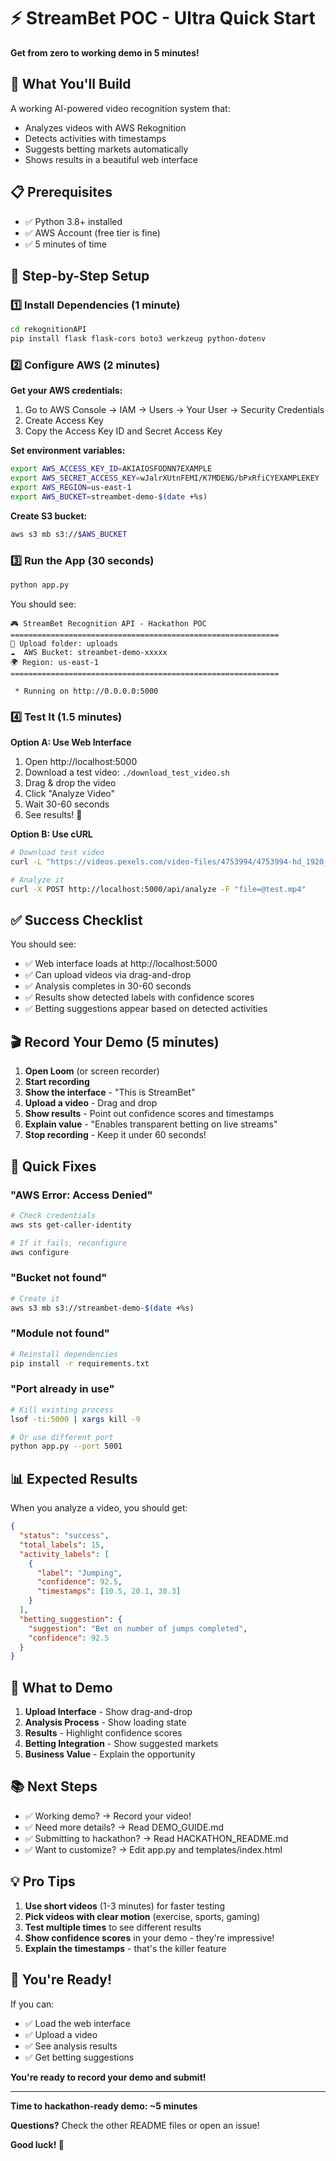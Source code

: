 # ⚡ StreamBet POC - Ultra Quick Start

**Get from zero to working demo in 5 minutes!**

## 🎯 What You'll Build

A working AI-powered video recognition system that:
- Analyzes videos with AWS Rekognition
- Detects activities with timestamps
- Suggests betting markets automatically
- Shows results in a beautiful web interface

## 📋 Prerequisites

- ✅ Python 3.8+ installed
- ✅ AWS Account (free tier is fine)
- ✅ 5 minutes of time

## 🚀 Step-by-Step Setup

### 1️⃣ Install Dependencies (1 minute)

```bash
cd rekognitionAPI
pip install flask flask-cors boto3 werkzeug python-dotenv
```

### 2️⃣ Configure AWS (2 minutes)

**Get your AWS credentials:**
1. Go to AWS Console → IAM → Users → Your User → Security Credentials
2. Create Access Key
3. Copy the Access Key ID and Secret Access Key

**Set environment variables:**
```bash
export AWS_ACCESS_KEY_ID=AKIAIOSFODNN7EXAMPLE
export AWS_SECRET_ACCESS_KEY=wJalrXUtnFEMI/K7MDENG/bPxRfiCYEXAMPLEKEY
export AWS_REGION=us-east-1
export AWS_BUCKET=streambet-demo-$(date +%s)
```

**Create S3 bucket:**
```bash
aws s3 mb s3://$AWS_BUCKET
```

### 3️⃣ Run the App (30 seconds)

```bash
python app.py
```

You should see:
```
🎮 StreamBet Recognition API - Hackathon POC
============================================================
📁 Upload folder: uploads
☁️  AWS Bucket: streambet-demo-xxxxx
🌍 Region: us-east-1
============================================================

 * Running on http://0.0.0.0:5000
```

### 4️⃣ Test It (1.5 minutes)

**Option A: Use Web Interface**
1. Open http://localhost:5000
2. Download a test video: `./download_test_video.sh`
3. Drag & drop the video
4. Click "Analyze Video"
5. Wait 30-60 seconds
6. See results! 🎉

**Option B: Use cURL**
```bash
# Download test video
curl -L "https://videos.pexels.com/video-files/4753994/4753994-hd_1920_1080_25fps.mp4" -o test.mp4

# Analyze it
curl -X POST http://localhost:5000/api/analyze -F "file=@test.mp4"
```

## ✅ Success Checklist

You should see:
- ✅ Web interface loads at http://localhost:5000
- ✅ Can upload videos via drag-and-drop
- ✅ Analysis completes in 30-60 seconds
- ✅ Results show detected labels with confidence scores
- ✅ Betting suggestions appear based on detected activities

## 🎬 Record Your Demo (5 minutes)

1. **Open Loom** (or screen recorder)
2. **Start recording**
3. **Show the interface** - "This is StreamBet"
4. **Upload a video** - Drag and drop
5. **Show results** - Point out confidence scores and timestamps
6. **Explain value** - "Enables transparent betting on live streams"
7. **Stop recording** - Keep it under 60 seconds!

## 🐛 Quick Fixes

### "AWS Error: Access Denied"
```bash
# Check credentials
aws sts get-caller-identity

# If it fails, reconfigure
aws configure
```

### "Bucket not found"
```bash
# Create it
aws s3 mb s3://streambet-demo-$(date +%s)
```

### "Module not found"
```bash
# Reinstall dependencies
pip install -r requirements.txt
```

### "Port already in use"
```bash
# Kill existing process
lsof -ti:5000 | xargs kill -9

# Or use different port
python app.py --port 5001
```

## 📊 Expected Results

When you analyze a video, you should get:

```json
{
  "status": "success",
  "total_labels": 15,
  "activity_labels": [
    {
      "label": "Jumping",
      "confidence": 92.5,
      "timestamps": [10.5, 20.1, 30.3]
    }
  ],
  "betting_suggestion": {
    "suggestion": "Bet on number of jumps completed",
    "confidence": 92.5
  }
}
```

## 🎯 What to Demo

1. **Upload Interface** - Show drag-and-drop
2. **Analysis Process** - Show loading state
3. **Results** - Highlight confidence scores
4. **Betting Integration** - Show suggested markets
5. **Business Value** - Explain the opportunity

## 📚 Next Steps

- ✅ Working demo? → Record your video!
- ✅ Need more details? → Read DEMO_GUIDE.md
- ✅ Submitting to hackathon? → Read HACKATHON_README.md
- ✅ Want to customize? → Edit app.py and templates/index.html

## 💡 Pro Tips

1. **Use short videos** (1-3 minutes) for faster testing
2. **Pick videos with clear motion** (exercise, sports, gaming)
3. **Test multiple times** to see different results
4. **Show confidence scores** in your demo - they're impressive!
5. **Explain the timestamps** - that's the killer feature

## 🎉 You're Ready!

If you can:
- ✅ Load the web interface
- ✅ Upload a video
- ✅ See analysis results
- ✅ Get betting suggestions

**You're ready to record your demo and submit!**

---

**Time to hackathon-ready demo: ~5 minutes**

**Questions?** Check the other README files or open an issue!

**Good luck! 🚀**
